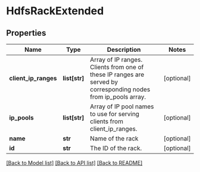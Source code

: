# HdfsRackExtended

## Properties
Name | Type | Description | Notes
------------ | ------------- | ------------- | -------------
**client_ip_ranges** | **list[str]** | Array of IP ranges. Clients from one of these IP ranges are served by corresponding nodes from ip_pools array. | [optional] 
**ip_pools** | **list[str]** | Array of IP pool names to use for serving clients from client_ip_ranges. | [optional] 
**name** | **str** | Name of the rack | [optional] 
**id** | **str** | The ID of the rack. | [optional] 

[[Back to Model list]](../README.md#documentation-for-models) [[Back to API list]](../README.md#documentation-for-api-endpoints) [[Back to README]](../README.md)


